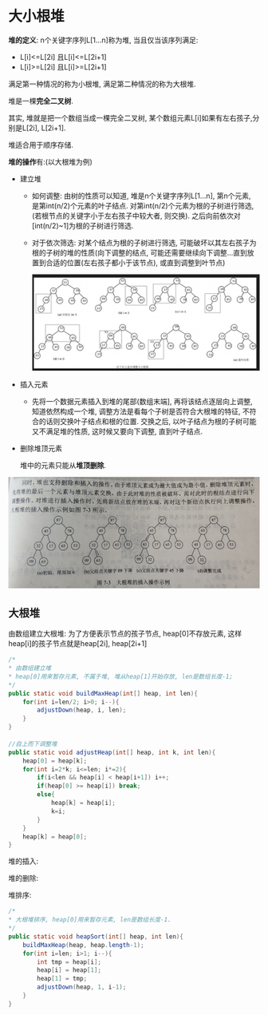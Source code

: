 # 大小根堆

**堆的定义**: n个关键字序列L[1...n]称为堆, 当且仅当该序列满足:

- L[i]<=L[2i] 且L[i]<=L[2i+1]
- L[i]>=L[2i] 且L[i]>=L[2i+1]

满足第一种情况的称为小根堆, 满足第二种情况的称为大根堆.

堆是一棵**完全二叉树**.

其实, 堆就是把一个数组当成一棵完全二叉树, 某个数组元素L[i]如果有左右孩子,分别是L[2i], L[2i+1].

堆适合用于顺序存储.



**堆的操作**有:(以大根堆为例)

- 建立堆

	- 如何调整: 由树的性质可以知道, 堆是n个关键字序列L[1...n], 第n个元素, 是第int(n/2)个元素的叶子结点. 对第int(n/2)个元素为根的子树进行筛选, (若根节点的关键字小于左右孩子中较大者, 则交换). 之后向前依次对[int(n/2)~1]为根的子树进行筛选.

	- 对于依次筛选: 对某个结点为根的子树进行筛选, 可能破坏以其左右孩子为根的子树的堆的性质(向下调整的结点, 可能还需要继续向下调整...直到放置到合适的位置(左右孩子都小于该节点), 或直到调整到叶节点)

		![1533171417343](assets/1533171417343.png)

	

- 插入元素

	- 先将一个数据元素插入到堆的尾部(数组末端], 再将该结点逐层向上调整, 知道依然构成一个堆, 调整方法是看每个子树是否符合大根堆的特征, 不符合的话则交换叶子结点和根的位置. 交换之后, 以叶子结点为根的子树可能又不满足堆的性质, 这时候又要向下调整, 直到叶子结点.

- 删除堆顶元素

	堆中的元素只能从**堆顶删除**.

![1533173173759](assets/1533173173759.png)



## 大根堆

由数组建立大根堆: 为了方便表示节点的孩子节点, heap[0]不存放元素, 这样heap[i]的孩子节点就是heap[2i], heap[2i+1]

```java
/*
* 由数组建立堆
* heap[0]用来暂存元素, 不属于堆, 堆从heap[1]开始存放, len是数组长度-1;
*/
public static void buildMaxHeap(int[] heap, int len){
    for(int i=len/2; i>0; i--){
        adjustDown(heap, i, len);
    }
}

//自上而下调整堆
public static void adjustHeap(int[] heap, int k, int len){
    heap[0] = heap[k];
    for(int i=2*k; i<=len; i*=2){
        if(i<len && heap[i] < heap[i+1]) i++;
        if(heap[0] >= heap[i]) break;
        else{
            heap[k] = heap[i];
            k=i;
        }
    }
    heap[k] = heap[0];
}
```

堆的插入:



堆的删除:



堆排序:

```java
/*
* 大根堆排序, heap[0]用来暂存元素, len是数组长度-1.
*/
public static void heapSort(int[] heap, int len){
    buildMaxHeap(heap, heap.length-1);
    for(int i=len; i>1; i--){
        int tmp = heap[i];
        heap[i] = heap[1];
        heap[1] = tmp;
        adjustDown(heap, 1, i-1);
    }
}
```

